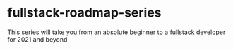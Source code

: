 # fullstack-roadmap-series
This series will take you from an absolute beginner to a fullstack developer for 2021 and beyond
